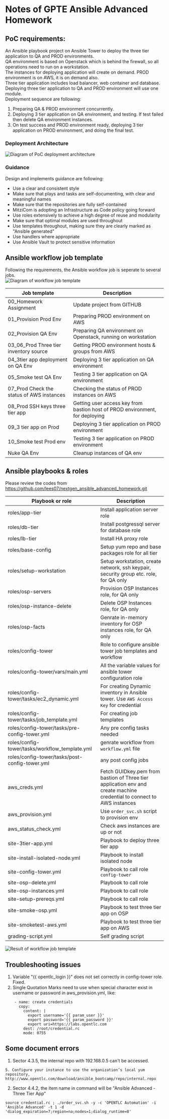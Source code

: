 # Notes of GPTE Ansible Advanced Homework  
  
## PoC requirements:  

An Ansible playbook project on Ansible Tower to deploy the three tier application to QA and PROD environments.  
QA environment is based on Openstack which is behind the firewall, so all operations need to run on a workstation.  
The instances for deploying application will create on demand.
PROD environment is on AWS, it is on demand also.  
Three tier application includes load balancer, web container and database. Deploying three tier application to QA and PROD environment will use one module.  
Deployment sequence are following:  
1. Preparing QA & PROD environment concurrently.  
2. Deploying 3 tier application on QA environment, and testing. If test failed then delete QA environment instances.  
3. On test success and PROD environment ready, deploying 3 tier application on PROD environment, and doing the final test.  


### Deployment Architecture
![Diagram of PoC deployment architecture](/images/deployment-arch.png)  


### Guidance
Design and implements guidance are following:  
* Use a clear and consistent style  
* Make sure that plays and tasks are self-documenting, with clear and meaningful names  
* Make sure that the repositories are fully self-contained  
* MitziCom is adopting an Infrastructure as Code policy going forward  
* Use roles extensively to achieve a high degree of reuse and modularity  
* Make sure that optimal modules are used throughout  
* Use templates throughout, making sure they are clearly marked as "Ansible generated"  
* Use handlers where appropriate  
* Use Ansible Vault to protect sensitive information  


## Ansible workflow job template
Following the requirements, the Ansible workflow job is seperate to several jobs.  
![Diagram of workflow job template](/images/workflow-job-template.png)  

Job template | Description
------------|------------
00_Homework Assignment | Update project from GITHUB
01_Provision Prod Env | Preparing PROD environment on AWS
02_Provision QA Env | Preparing QA environment on Openstack, running on workstation
03_06_Prod Three tier inventory source | Getting PROD environment hosts & groups from AWS
04_3tier app deployment on QA Env | Deploying 3 tier application on QA environment
05_Smoke test QA Env | Testing 3 tier application on QA environment
07_Prod Check the status of AWS instances | Checking the status of PROD instances on AWS
08_Prod SSH keys three tier app | Getting user access key from bastion host of PROD environment, for deploying
09_3 tier app on Prod | Deploying 3 tier application on PROD environment
10_Smoke test Prod env | Testing 3 tier application on PROD environment
Nuke QA Env | Cleanup instances of QA env 

## Ansible playbooks & roles
Please review the codes from https://github.com/lees07/nextgen_ansible_advanced_homework.git

Playbook or role | Description
------------|------------
roles/app-tier | Install application server role
roles/db-tier  | Install postgressql server for database role
roles/lb-tier  | Install HA proxy role
roles/base-config | Setup yum repo and base packages role for all tier
roles/setup-workstation | Setup workstation, create network, ssh keypair, security group etc. role, for QA only 
roles/osp-servers | Provision OSP Instances role, for QA only
roles/osp-instance-delete | Delete OSP Instances role, for QA only
roles/osp-facts | Genrate in-memory inventory for OSP instances role, for QA only
roles/config-tower | Role to configure ansible tower job templates and workflow
roles/config-tower/vars/main.yml | All the variable values for ansible tower configuration role
roles/config-tower/tasks/ec2_dynamic.yml | For creating Dynamic inventory in Ansible tower. Use `AWS Access Key` for credential
roles/config-tower/tasks/job_template.yml | For creating job templates
roles/config-tower/tasks/pre-config-tower.yml | Any pre config tasks needed
roles/config-tower/tasks/workflow_template.yml | genrate workflow from `workflow.yml` file
roles/config-tower/tasks/post-config-tower.yml | any post config jobs
aws_creds.yml | Fetch GUIDkey.pem from bastion of Three tier application env and create machine credential to connect to AWS instances
aws_provision.yml | Use `order_svc.sh` script to provision env
aws_status_check.yml | Check aws instances are up or not
site-3tier-app.yml | Playbook to deploy three tier app
site-install-isolated-node.yml | Playbook to install isolated node
site-config-tower.yml | Playbook to call role `config-tower`
site-osp-delete.yml | Playbook to call role
site-osp-instances.yml | Playbook to call role
site-setup-prereqs.yml | Playbook to call role
site-smoke-osp.yml | Playbook to test three tier app on OSP
site-smoketest-aws.yml | Playbook to test three tier app on AWS
grading-script.yml | Self grading script

![Result of workflow job template](/images/result.png)  

## Troubleshooting issues
1. Variable "{{ opentlc_login }}" does not set correctly in config-tower role. Fixed.  
2. Single Quotation Marks need to use when special character exist in username or password in aws_provision.yml, like:  
```
    - name: create credentials
      copy:
        content: |
          export username='{{ param_user }}'
          export password='{{ param_password }}'
          export uri=https://labs.opentlc.com
        dest: /root/credential.rc
        mode: 0755
```



## Some document errors 
1. Sector 4.3.5, the internal repo with 192.168.0.5 can't be accessed.  
```
5. Configure your instance to use the organization’s local yum repository, 
http://www.opentlc.com/download/ansible_bootcamp/repo/internal.repo  
```

2. Sector 4.4.2, the item name in command will be "Ansible Advanced - Three Tier App"  
```
source credential.rc ; ./order_svc.sh -y -c 'OPENTLC Automation' -i 'Ansible Advanced' -t 1 -d 'dialog_expiration=7;region=na;nodes=1;dialog_runtime=8'
```
